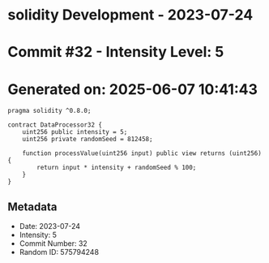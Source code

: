 ﻿# solidity Development - 2023-07-24
# Commit #32 - Intensity Level: 5
# Generated on: 2025-06-07 10:41:43
```solidity
pragma solidity ^0.8.0;

contract DataProcessor32 {
    uint256 public intensity = 5;
    uint256 private randomSeed = 812458;

    function processValue(uint256 input) public view returns (uint256) {
        return input * intensity + randomSeed % 100;
    }
}
```
## Metadata
- Date: 2023-07-24
- Intensity: 5
- Commit Number: 32
- Random ID: 575794248
